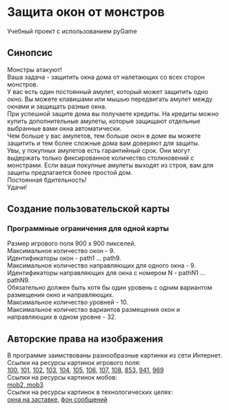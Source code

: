 # Защита окон от монстров
Учебный проект с использованием pyGame

## Синопсис
Монстры атакуют!  
Ваша задача - защитить окна дома от налетающих со всех сторон монстров.   
У вас есть один постоянный амулет, который может защитить одно окно. Вы можете клавишами или мышью передвигать амулет между окнами и защищать разные окна.  
При успешной защите дома вы получаете кредиты. На кредиты можно купить дополнительные амулеты, которые защищают отдельные выбранные вами окна автоматически.   
Чем больше у вас амулетов, тем больше окон в доме вы можете защитить и тем более сложные дома вам доверяют для защиты.  
Увы, у покупных амулетов есть гарантийный срок. Они могут выдержать только фиксированное количество столкновений с монстрами. 
Если ваши покупные амулеты выходят из строя, вам для защиты предлагается более простой дом.  
Постоянная бдительность!  
Удачи!


## Создание пользовательской карты    
### Программные ограничения для одной карты
Размер игрового поля 900 х 900 пикселей.  
Максимальное количество окон - 9.  
Идентификаторы окон - path1 … path9.  
Максимальное количество направляющих для одного окна - 9.  
Идентификаторы направляющих для окна с номером N - pathN1 … pathN9.  
Обязательно должен быть хотя бы один уровень с одним вариантом размещения окно и направляющих.  
Максимальное количество уровней - 10.   
Максимальное количество вариантов размещения окон и направляющих в одном уровне - 32.
  
## Авторские права на изображения

В программе заимствованы разнообразные картинки из сети Интернет.   
Ссылки на ресурсы картинок игрового поля:    
[100,](https://in.pinterest.com/pin/watercolor-on-instagram-check-out-botanicartsgallery-artist-fnkdesigns-more-ar--326862885464859201/)
[101,](https://www.freepik.com/premium-ai-image/house-with-windows-front-style-minimalist-line-art_137011468.htm)
[102,](https://ru.dreamstime.com/%D1%8D%D1%81%D0%BA%D0%B8%D0%B7-%D0%B8%D0%BB%D0%BB%D1%8E%D1%81%D1%82%D1%80%D0%B0%D1%86%D0%B8%D1%8F-%D1%81%D1%82%D0%B8%D0%BB%D1%8C-%D0%BC%D1%83%D0%BB%D1%8C%D1%82%D1%84%D0%B8%D0%BB%D1%8C%D0%BC%D0%B0-%D0%BA%D0%B8%D1%80%D0%BF%D0%B8%D1%87%D0%BD%D1%8B%D0%B9-%D0%B4%D0%BE%D0%BC-%D1%81-%D0%BE%D0%BA%D0%BD%D0%B0%D0%BC%D0%B8-%D0%B8-image222257705)
[103,](https://ru.pinterest.com/pin/cours-de-peinture-en-ligne-aquarelle-et-acrylique-cours-dart-en-ligne-cours-de-peinture-lhuile--35817759528619885/)
[104,](https://kr.pinterest.com/pin/489555422015766198/)
[105,](https://www.vectorstock.com/royalty-free-vector/winter-vacations-christmas-vector-22622440)
[106,](https://www.istockphoto.com/se/vektor/royal-bl%C3%A5-sagoslott-eller-palace-bygga-vektorillustration-gm850956364-139771155)
[107,](https://ru.freepik.com/premium-vector/cute-cartoon-fairy-princess-castle-house-king-queen-with-blue-roof-isolate-palace_22403166.htm)
[108,](https://ru.pinterest.com/pin/1146869861358423975/)
[853,](https://play.google.com/store/apps/details?id=happy.paint.coloring.color.number)
[941,](https://play.google.com/store/apps/details?id=happy.paint.coloring.color.number)
[969](https://play.google.com/store/apps/details?id=happy.paint.coloring.color.number)  
Ссылки на ресурсы картинок мобов:    
[mob2, mob3](https://astro9811.itch.io/alien-annihilation)  
Ссылки на ресурсы картинок в технологических целях:    
[окна на заставке,](https://www.vectorstock.com/royalty-free-vector/window-with-glass-and-wooden-frame-vector-36755161)
[фон сообщений](https://www.vecteezy.com/free-vector/abstract-beach-background)  

